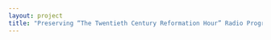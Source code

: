 ```yaml
--- 
layout: project 
title: "Preserving “The Twentieth Century Reformation Hour” Radio Program by Carl McIntire." 
---
```



